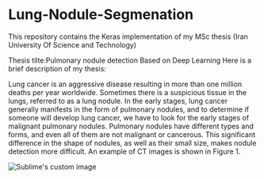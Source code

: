 # Lung-Nodule-Segmenation
This repository contains the Keras implementation of my MSc thesis (Iran University Of Science and Technology)

Thesis tilte:Pulmonary nodule detection Based on Deep Learning
Here is a brief description of my thesis:

Lung cancer is an aggressive disease resulting in more than one million deaths per year worldwide. Sometimes there is a suspicious tissue in the lungs, referred to as a lung nodule. In the early stages, lung cancer generally manifests in the form of pulmonary nodules, and to determine if someone will develop lung cancer, we have to look for the early stages of malignant pulmonary nodules. Pulmonary nodules have different types and forms, and even all of them are not malignant or cancerous. This significant difference in the shape of nodules, as well as their small size, makes nodule detection more difficult. An example of CT images is shown in Figure 1.


<!--![Imgur Image](https://github.com/SinaGhofrani1/Lung-Nodule-Segmenation/blob/main/Images/Figure1.jpg)-->
<p align=”center”> <img src=https://github.com/SinaGhofrani1/Lung-Nodule-Segmenation/blob/main/Images/Figure1.jpg?raw=true" alt="Sublime's custom image"/></p>



